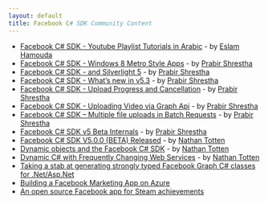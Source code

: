 ```yaml
---
layout: default
title: Facebook C# SDK Community Content
---
```

* [Facebook C# SDK - Youtube Playlist Tutorials in Arabic](http://www.youtube.com/playlist?list=PL8C1589BCF897CD55&feature=plcp) - by [Eslam Hamouda](http://eslamx.com/blog)
* [Facebook C# SDK - Windows 8 Metro Style Apps](http://blog.prabir.me/post/Facebook-CSharp-SDK-Windows-8-Metro-Style-Apps.aspx) - by [Prabir Shrestha](https://github.com/prabirshrestha)
* [Facebook C# SDK - and Silverlight 5](http://blog.prabir.me/post/Facebook-CSharp-SDK-and-Silverlight-5.aspx) - by [Prabir Shrestha](https://github.com/prabirshrestha)
* [Facebook C# SDK - What’s new in v5.3](http://blog.prabir.me/post/Facebook-CSharp-SDK-What%E2%80%99s-new-in-v5-3.aspx) - by [Prabir Shrestha](https://github.com/prabirshrestha)
* [Facebook C# SDK - Upload Progress and Cancellation](http://blog.prabir.me/post/Facebook-CSharp-SDK-Upload-Progress.aspx) - by [Prabir Shrestha](https://github.com/prabirshrestha)
* [Facebook C# SDK - Uploading Video via Graph Api](http://blog.prabir.me/post/Facebook-CSharp-SDK-Uploading-Video-via-Graph-Api.aspx) - by [Prabir Shrestha](https://github.com/prabirshrestha)
* [Facebook C# SDK – Multiple file uploads in Batch Requests](http://blog.prabir.me/post/Facebook-CSharp-SDK-Multiple-file-uploads-in-Batch-Requests.aspx) - by [Prabir Shrestha](https://github.com/prabirshrestha)
* [Facebook C# SDK v5 Beta Internals](http://blog.prabir.me/post/Facebook-C-SDK-v5-Beta-Internals.aspx) - by [Prabir Shrestha](https://github.com/prabirshrestha)
* [Facebook C# SDK V5.0.0 (BETA) Released](http://blog.ntotten.com/2011/02/01/facebook-c-sdk-v5-0-0-beta-released/) - by [Nathan Totten](https://github.com/ntotten)
* [Dynamic objects and the Facebook C# SDK](http://blog.ntotten.com/2010/09/07/dynamic-objects-and-the-facebook-c-sdk/) - by [Nathan Totten](https://github.com/ntotten)
* [Dynamic C# with Frequently Changing Web Services](http://blog.ntotten.com/2010/08/28/dynamic-csharp-with-frequently-changing-web-services/) - by [Nathan Totten](https://github.com/ntotten)
* [Taking a stab at generating strongly typed Facebook Graph C# classes for .Net/Asp.Net](http://ondotnet.deap.nu/2011/03/taking-stab-at-generating-strongly.html)
* [Building a Facebook Marketing App on Azure](http://www.internet.com/MS/Developer-Cloud/Article/42868)
* [An open source Facebook app for Steam achievements](http://code.google.com/p/facebooksteamachievements/)
